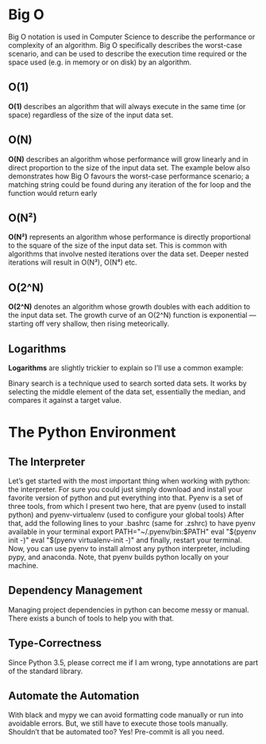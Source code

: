 # Big O

Big O notation is used in Computer Science to describe the performance or complexity of an algorithm. Big O specifically describes the worst-case scenario, and can be used to describe the execution time required or the space used (e.g. in memory or on disk) by an algorithm.

## O(1)

**O(1)** describes an algorithm that will always execute in the same time (or space) regardless of the size of the input data set.

## O(N)

**O(N)** describes an algorithm whose performance will grow linearly and in direct proportion to the size of the input data set. The example below also demonstrates how Big O favours the worst-case performance scenario; a matching string could be found during any iteration of the for loop and the function would return early

## O(N²)

**O(N²)** represents an algorithm whose performance is directly proportional to the square of the size of the input data set. This is common with algorithms that involve nested iterations over the data set. Deeper nested iterations will result in O(N³), O(N⁴) etc.

## O(2^N)

**O(2^N)** denotes an algorithm whose growth doubles with each addition to the input data set. The growth curve of an O(2^N) function is exponential — starting off very shallow, then rising meteorically.

## Logarithms

**Logarithms** are slightly trickier to explain so I’ll use a common example:

Binary search is a technique used to search sorted data sets. It works by selecting the middle element of the data set, essentially the median, and compares it against a target value.

# The Python Environment
## The Interpreter
Let’s get started with the most important thing when working with python: the interpreter. For sure you could just simply download and install your favorite version of python and put everything into that.
Pyenv is a set of three tools, from which I present two here, that are pyenv (used to install python) and pyenv-virtualenv (used to configure your global tools)
After that, add the following lines to your .bashrc (same for .zshrc) to have pyenv available in your terminal
export PATH="~/.pyenv/bin:$PATH"
eval "$(pyenv init -)"
eval "$(pyenv virtualenv-init -)"
and finally, restart your terminal. Now, you can use pyenv to install almost any python interpreter, including pypy, and anaconda. Note, that pyenv builds python locally on your machine.

## Dependency Management
Managing project dependencies in python can become messy or manual. There exists a bunch of tools to help you with that.

## Type-Correctness
Since Python 3.5, please correct me if I am wrong, type annotations are part of the standard library.

## Automate the Automation
With black and mypy we can avoid formatting code manually or run into avoidable errors. But, we still have to execute those tools manually. Shouldn’t that be automated too? Yes!
Pre-commit is all you need.
